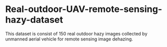 # Real-outdoor-UAV-remote-sensing-hazy-dataset
This dataset is consist of 150 real outdoor hazy images collected by unmanned aerial vehicle for remote sensing image dehazing.
